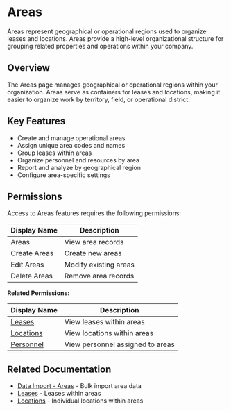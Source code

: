# Areas

Areas represent geographical or operational regions used to organize leases and locations. Areas provide a high-level organizational structure for grouping related properties and operations within your company.

## Overview

The Areas page manages geographical or operational regions within your organization. Areas serve as containers for leases and locations, making it easier to organize work by territory, field, or operational district.

## Key Features

* Create and manage operational areas
* Assign unique area codes and names
* Group leases within areas
* Organize personnel and resources by area
* Report and analyze by geographical region
* Configure area-specific settings

## Permissions

Access to Areas features requires the following permissions:

| Display Name | Description |
|--------------|-------------|
| Areas | View area records |
| Create Areas | Create new areas |
| Edit Areas | Modify existing areas |
| Delete Areas | Remove area records |

**Related Permissions:**

| Display Name | Description |
|--------------|-------------|
| [Leases](Leases.md) | View leases within areas |
| [Locations](Locations.md) | View locations within areas |
| [Personnel](Personnel.md) | View personnel assigned to areas |

## Related Documentation

* [Data Import - Areas](../Imports/Areas.md) - Bulk import area data
* [Leases](Leases.md) - Leases within areas
* [Locations](Locations.md) - Individual locations within areas

